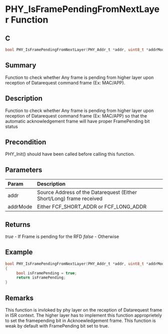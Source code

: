 # PHY_IsFramePendingFromNextLayer Function

## C

```c
bool PHY_IsFramePendingFromNextLayer(PHY_Addr_t *addr, uint8_t *addrMode)
```

## Summary

Function to check whether Any frame is pending from higher layer upon reception of Datarequest command frame (Ex: MAC/APP).

## Description

Function to check whether Any frame is pending from higher layer upon reception of Datarequest command frame (Ex: MAC/APP) so that the automatic acknowledgement frame will have proper FramePending bit status

## Precondition

PHY_Init() should have been called before calling this function.

## Parameters

| Param | Description |
|:----- |:----------- |
| addr | Source Address of the Datarequest (Either Short/Long) frame received |
| addrMode | Either FCF_SHORT_ADDR or FCF_LONG_ADDR |

## Returns

*true*  - If Frame is pending for the RFD
*false* - Otherwise

## Example

```c
bool PHY_IsFramePendingFromNextLayer(PHY_Addr_t *addr, uint8_t *addrMode)
{
     bool isFramePending = true;
     return isFramePending;
}  
```

## Remarks

This function is invloked by phy layer on the reception of Datarequest frame in ISR context.
The higher layer has to implement this function approprietely to set the framepending bit in Acknoewledgement frame.
This function is weak by default with FramePending bit set to true.